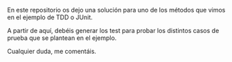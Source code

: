 En este repositorio os dejo una solución para uno de los métodos que vimos en el ejemplo de TDD o JUnit.

A partir de aquí, debéis generar los test para probar los distintos casos de prueba que se plantean en el ejemplo.

Cualquier duda, me comentáis.
